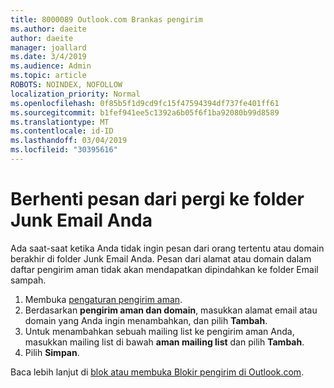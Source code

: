 ```yaml
---
title: 8000089 Outlook.com Brankas pengirim
ms.author: daeite
author: daeite
manager: joallard
ms.date: 3/4/2019
ms.audience: Admin
ms.topic: article
ROBOTS: NOINDEX, NOFOLLOW
localization_priority: Normal
ms.openlocfilehash: 0f85b5f1d9cd9fc15f47594394df737fe401ff61
ms.sourcegitcommit: b1fef941ee5c1392a6b05f6f1ba92080b99d8589
ms.translationtype: MT
ms.contentlocale: id-ID
ms.lasthandoff: 03/04/2019
ms.locfileid: "30395616"
---
```

# <a name="stop-messages-from-going-into-your-junk-email-folder"></a>Berhenti pesan dari pergi ke folder Junk Email Anda

Ada saat-saat ketika Anda tidak ingin pesan dari orang tertentu atau domain berakhir di folder Junk Email Anda. Pesan dari alamat atau domain dalam daftar pengirim aman tidak akan mendapatkan dipindahkan ke folder Email sampah.

1. Membuka [pengaturan pengirim aman](https://go.microsoft.com/fwlink/?linkid=2035804).
2. Berdasarkan **pengirim aman dan domain**, masukkan alamat email atau domain yang Anda ingin menambahkan, dan pilih **Tambah**.
3. Untuk menambahkan sebuah mailing list ke pengirim aman Anda, masukkan mailing list di bawah **aman mailing list** dan pilih **Tambah**.
4. Pilih **Simpan**.

Baca lebih lanjut di [blok atau membuka Blokir pengirim di Outlook.com](https://support.office.com/article/afba1c94-77bb-4f50-8b85-057cf52f4d5e).